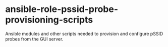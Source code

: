 # ansible-role-pssid-probe-provisioning-scripts
Ansible modules and other scripts needed to provision and configure pSSID probes from the GUI server.
